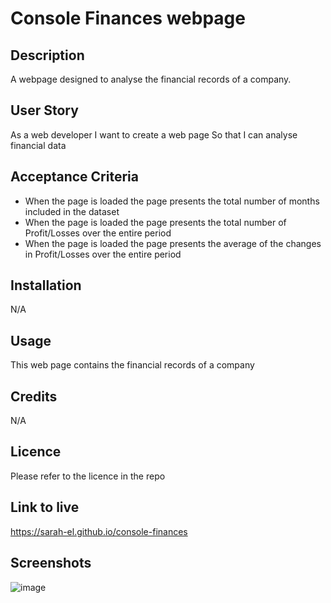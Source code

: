 # Console Finances webpage

## Description
A webpage designed to analyse the financial records of a company.

## User Story
As a web developer
I want to create a web page
So that I can analyse financial data

## Acceptance Criteria

* When the page is loaded the page presents the total number of months included in the dataset
* When the page is loaded the page presents the total number of Profit/Losses over the entire period
* When the page is loaded the page presents the average of the changes in Profit/Losses over the entire period

## Installation
N/A

## Usage
This web page contains the financial records of a company

## Credits
N/A

## Licence
Please refer to the licence in the repo

## Link to live
https://sarah-el.github.io/console-finances

## Screenshots
![image](https://user-images.githubusercontent.com/117095370/204275321-1d66f2de-fe5b-473d-bc35-33ec87fb5c4e.png)
